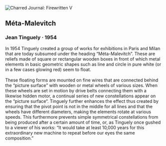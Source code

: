 <div class="artwork-of-the-day">
  <div class="container">
    <div class="img-wrapper">
      <img
        src="https://uploads3.wikiart.org/images/jean-tinguely/m-ta-malevitch-1954.jpg"
        alt="Charred Journal: Firewritten V" />
    </div>
    <div class="artwork-detail">
      <div class="artwork-origin"> 
        <h2 class="artwork-name">Méta-Malevitch</h2>
        <h3 class="artist">
          Jean Tinguely
                    ·  1954
        </h3>
      </div>
      <p class="description">
        <span class="artwork-description-text ng-binding" ng-bind-html="viewModel.ArtworkOfTheDay.Description | unsafe">In 1954 Tinguely created a group of works for exhibitions in Paris and Milan that are today subsumed under the heading “Méta-Malevitch”. These are reliefs made of square or rectangular wooden boxes in front of which metal elements in basic geometric shapes such as line and circle in pure white (or in a few cases glowing red) seem to float.
<br>
<br>These floating forms are mounted on fine wires that are connected behind the “picture surface” with wooden or metal wheels of various sizes. When these wheels are set in motion by drive belts connecting them with a likewise hidden motor, a continual series of new constellations appear on the “picture surface“. Tinguely further enhances the effect thus created by ensuring that the pivot point is not in the middle for all lines and that the wheels have different diameters, making the elements rotate at various speeds. This furthermore prevents simple symmetrical constellations from being produced after a certain amount of time, or, as Tinguely once gushed to a viewer of his works: “It would take at least 10,000 years for this extraordinary new machine to repeat before our eyes the same composition.” </span>
                        <div class="text-shadow-container" ng-show="showShadow" style=""></div>
      </p>
    </div>
  </div>

</div>
